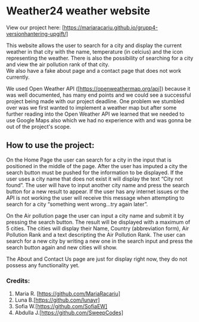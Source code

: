 # Weather24 weather website
View our project here: [https://mariaracariu.github.io/grupp4-versionhantering-upgift/]

This website allows the user to search for a city and display the current weather in that city with the name, temperature (in celcius) and the icon representing the weather.
There is also the possibility of searching for a city and view the air pollution rank of that city.  
We also have a fake about page and a contact page that does not work currently.

We used Open Weather API ([https://openweathermap.org/api]) because it was well documented, has many end points and we could see a successful project being made with our project deadline. 
One problem we stumbled over was we first wanted to implement a weather map but after some further reading into the Open Weather API we learned that we needed to use Google Maps also which we had no experience with and was gonna be out of the project's scope.

## How to use the project:
On the Home Page the user can search for a city in the input that is positioned in the middle of the page. After the user has imputed a city the search button must be pushed for the information to be displayed.
If the user uses a city name that does not exist it will display the text “City not found”. The user will have to input another city name and press the search button for a new result to appear. 
If the user has any internet issues or the API is not working the user will receive this message when attempting to search for a city “something went wrong...try again later”.

On the Air pollution page the user can input a city name and submit it by pressing the search button. The result will be displayed with a maximum of 5 cities. The cities will display their Name, Country (abbreviation form), Air Pollution Rank and a text descripting the Air Pollution Rank. 
The user can search for a new city by writing a new one in the search input and press the search button again and new cities will show. 

The About and Contact Us page are just for display right now, they do not possess any functionality yet.

### Credits: 
1. Maria R. [https://github.com/MariaRacariu]
2. Luna B.[https://github.com/lunayr]
3. Sofia W.[https://github.com/SofiaEW]
4. Abdulla J.[https://github.com/SweepCodes]
